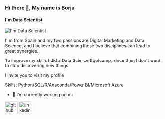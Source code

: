 ### Hi there 👋, My name is Borja
#### I'm Data Scientist
![I'm Data Scientist](file:///C:/Users/BORJA/Downloads/Blue%20Illustrated%20Technology%20General%20LinkedIn%20Banner.gif)

I' m from Spain and my two passions are Digital Marketing and Data Science, and I believe that combining these two disciplines can lead to great synergies. 

To improve my skills I did a Data Science Bootcamp, since then I don't want to stop discovering new things.

I invite you to visit my profile 

Skills: Python/SQL/R/Anaconda/Power BI/Microsoft Azure

- 🔭 I’m currently working on mi 


[<img src='https://cdn.jsdelivr.net/npm/simple-icons@3.0.1/icons/github.svg' alt='github' height='40'>](https://github.com/Borjaa-P)  [<img src='https://cdn.jsdelivr.net/npm/simple-icons@3.0.1/icons/linkedin.svg' alt='linkedin' height='40'>](https://www.linkedin.com/in/https://www.linkedin.com/in/borja-páez-alonso-a28281160/)  

